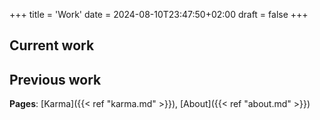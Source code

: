 +++
title = 'Work'
date = 2024-08-10T23:47:50+02:00
draft = false
+++

## Current work 

## Previous work


**Pages**: [Karma]({{< ref "karma.md" >}}), [About]({{< ref "about.md" >}})